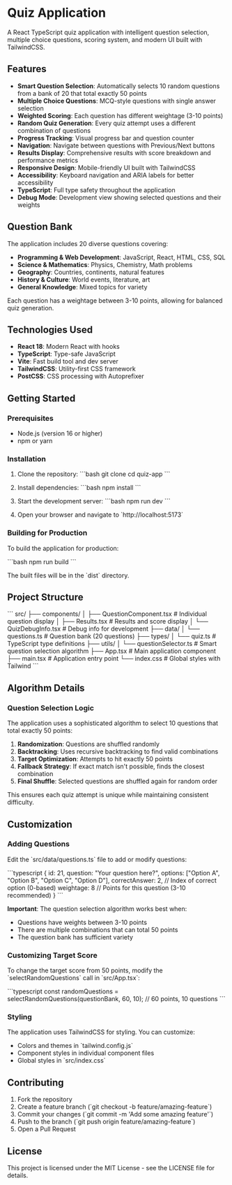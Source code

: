 # Quiz Application

A React TypeScript quiz application with intelligent question selection, multiple choice questions, scoring system, and modern UI built with TailwindCSS.

## Features

- **Smart Question Selection**: Automatically selects 10 random questions from a bank of 20 that total exactly 50 points
- **Multiple Choice Questions**: MCQ-style questions with single answer selection
- **Weighted Scoring**: Each question has different weightage (3-10 points)
- **Random Quiz Generation**: Every quiz attempt uses a different combination of questions
- **Progress Tracking**: Visual progress bar and question counter
- **Navigation**: Navigate between questions with Previous/Next buttons
- **Results Display**: Comprehensive results with score breakdown and performance metrics
- **Responsive Design**: Mobile-friendly UI built with TailwindCSS
- **Accessibility**: Keyboard navigation and ARIA labels for better accessibility
- **TypeScript**: Full type safety throughout the application
- **Debug Mode**: Development view showing selected questions and their weights

## Question Bank

The application includes 20 diverse questions covering:
- **Programming & Web Development**: JavaScript, React, HTML, CSS, SQL
- **Science & Mathematics**: Physics, Chemistry, Math problems
- **Geography**: Countries, continents, natural features
- **History & Culture**: World events, literature, art
- **General Knowledge**: Mixed topics for variety

Each question has a weightage between 3-10 points, allowing for balanced quiz generation.

## Technologies Used

- **React 18**: Modern React with hooks
- **TypeScript**: Type-safe JavaScript
- **Vite**: Fast build tool and dev server
- **TailwindCSS**: Utility-first CSS framework
- **PostCSS**: CSS processing with Autoprefixer

## Getting Started

### Prerequisites

- Node.js (version 16 or higher)
- npm or yarn

### Installation

1. Clone the repository:
   \`\`\`bash
   git clone <repository-url>
   cd quiz-app
   \`\`\`

2. Install dependencies:
   \`\`\`bash
   npm install
   \`\`\`

3. Start the development server:
   \`\`\`bash
   npm run dev
   \`\`\`

4. Open your browser and navigate to \`http://localhost:5173\`

### Building for Production

To build the application for production:

\`\`\`bash
npm run build
\`\`\`

The built files will be in the \`dist\` directory.

## Project Structure

\`\`\`
src/
├── components/
│   ├── QuestionComponent.tsx    # Individual question display
│   ├── Results.tsx              # Results and score display
│   └── QuizDebugInfo.tsx        # Debug info for development
├── data/
│   └── questions.ts             # Question bank (20 questions)
├── types/
│   └── quiz.ts                  # TypeScript type definitions
├── utils/
│   └── questionSelector.ts     # Smart question selection algorithm
├── App.tsx                      # Main application component
├── main.tsx                     # Application entry point
└── index.css                    # Global styles with Tailwind
\`\`\`

## Algorithm Details

### Question Selection Logic

The application uses a sophisticated algorithm to select 10 questions that total exactly 50 points:

1. **Randomization**: Questions are shuffled randomly
2. **Backtracking**: Uses recursive backtracking to find valid combinations
3. **Target Optimization**: Attempts to hit exactly 50 points
4. **Fallback Strategy**: If exact match isn't possible, finds the closest combination
5. **Final Shuffle**: Selected questions are shuffled again for random order

This ensures each quiz attempt is unique while maintaining consistent difficulty.

## Customization

### Adding Questions

Edit the \`src/data/questions.ts\` file to add or modify questions:

\`\`\`typescript
{
  id: 21,
  question: "Your question here?",
  options: ["Option A", "Option B", "Option C", "Option D"],
  correctAnswer: 2, // Index of correct option (0-based)
  weightage: 8     // Points for this question (3-10 recommended)
}
\`\`\`

**Important**: The question selection algorithm works best when:
- Questions have weights between 3-10 points
- There are multiple combinations that can total 50 points
- The question bank has sufficient variety

### Customizing Target Score

To change the target score from 50 points, modify the \`selectRandomQuestions\` call in \`src/App.tsx\`:

\`\`\`typescript
const randomQuestions = selectRandomQuestions(questionBank, 60, 10); // 60 points, 10 questions
\`\`\`

### Styling

The application uses TailwindCSS for styling. You can customize:
- Colors and themes in \`tailwind.config.js\`
- Component styles in individual component files
- Global styles in \`src/index.css\`

## Contributing

1. Fork the repository
2. Create a feature branch (\`git checkout -b feature/amazing-feature\`)
3. Commit your changes (\`git commit -m 'Add some amazing feature'\`)
4. Push to the branch (\`git push origin feature/amazing-feature\`)
5. Open a Pull Request

## License

This project is licensed under the MIT License - see the LICENSE file for details.
